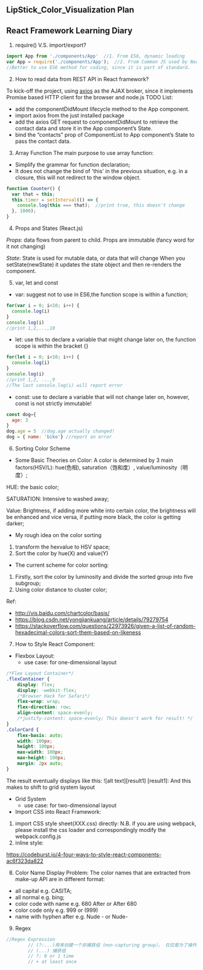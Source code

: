 ## LipStick_Color_Visualization Plan
## React Framework Learning Diary
1. require() V.S. import/export?
````javascript
import App from './components/App'  //1. From ES6, dynamic loading
var App = require('./components/App');  //2. From Common JS used by Node.js, static loading
//Better to use ES6 method for coding, since it is part of standard.
````

2. How to read data from REST API in React framework?

To kick-off the project, using [axios](https://github.com/axios/axios) as the AJAX broker, since it implements Promise based HTTP client for the browser and node.js
TODO List: 
* add the componentDidMount lifecycle method to the App component.
* import axios from the just installed package
* add the axios GET request to componentDidMount to retrieve the contact data and store it in the App component’s State.
* bind the “contacts” prop of ComponentList to App component’s State to pass the contact data.

3. Array Function
The main purpose to use array function:
* Simplify the grammar for function declaration;
* It does not change the bind of 'this' in the previous situation, e.g. in a closure, this will not redirect to the window object.
````javascript
function Counter() {
  var that = this;
  this.timer = setInterval(() => {
    console.log(this === that);  //print true, this doesn't change
  }, 1000);
}
````
4. Props and States (React.js)

*Props*: data flows from parent to child. Props are immutable (fancy word for it not changing)

*State*: 
State is used for mutable data, or data that will change
When you setState(newState) it updates the state object and then re-renders the component.

5. var, let and const
* var: suggest not to use in ES6,the function scope is within a function;
````javascript
for(var i = 0; i<10; i++) {
  console.log(i) 
}
console.log(i)
//print 1,2,...,10
````
* let: use this to declare a variable that might change later on, the function scope is within the bracket {}
````javascript
for(let i = 0; i<10; i++) {
  console.log(i)
}
console.log(i)
//print 1,2, ...,9
//The last console.log(i) will report error
````
* const: use to declare a variable that will not change later on, however, const is not strictly immutable!
````javascript
const dog={
  age: 3
}
dog.age = 5  //dog.age actually changed!
dog = { name: 'biko'} //report an error
````

6. Sorting Color Scheme
* Some Basic Theories on Color:
A color is determined by 3 main factors(HSV/L): hue(色相), saturation（饱和度）, value/luminosity（明度）;

HUE: the basic color;

SATURATION: Intensive to washed away;

Value: Brightness, if adding more white into certain color, the brightness will be enhanced and vice versa, if putting more black, the color is getting darker;

* My rough idea on the color sorting
1. transform the hexvalue to HSV space;
2. Sort the color by hue(X) and value(Y)
* The current scheme for color sorting: 
1. Firstly, sort the color by luminosity and divide the sorted group into five subgroup;
2. Using color distance to cluster color;


Ref: 
* http://vis.baidu.com/chartcolor/basis/
* https://blog.csdn.net/yongjiankuang/article/details/79279754
* https://stackoverflow.com/questions/22973926/given-a-list-of-random-hexadecimal-colors-sort-them-based-on-likeness

7. How to Style React Component: 

* Flexbox Layout:
    * use case: for one-dimensional layout
````css
/*Flex Layout Container*/
.flexContainer {
    display: flex;
    display: -webkit-flex;
    /*Browser Hack for Safari*/
    flex-wrap: wrap;
    flex-direction: row;
    align-content: space-evenly;
    /*justify-content: space-evenly; This doesn't work for result! */ 
}
.ColorCard {
    flex-basis: auto;
    width: 100px;
    height: 100px;
    max-width: 100px;
    max-height: 100px;
    margin: 2px auto;
}
````
The result eventually displays like this: 
![alt text][result1]
[result1]: 
And this makes to shift to grid system layout
* Grid System 
    * use case: for two-dimensional layout 
* Import CSS into React Framework: 
1. import CSS style sheet(XXX.css) directly: 
N.B. if you are using webpack, please install the css loader and correspondingly modify the webpack.config.js
2. inline style:

https://codeburst.io/4-four-ways-to-style-react-components-ac6f323da822

8. Color Name Display
Problem: The color names that are extracted from make-up API are in different format: 
* all capital e.g. CASITA;
* all normal e.g. bing;
* color code with name e.g. 680 After or After 680 
* color code only e.g. 999 or (999)
* name with hyphen after e.g. Nude - or Nude- 

9. Regex
````javascript
//Regex Expression
        // (?:...)用来创建一个非捕获组（non-capturing group）， 仅仅是为了操作方便，匹配的文本不加入到结果数组中。
        // (...) 捕获组
        // ?: 0 or 1 time
        // + at least once
 ````